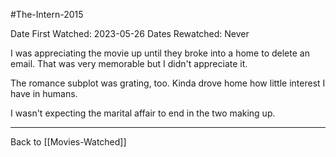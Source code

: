 #The-Intern-2015

Date First Watched:  2023-05-26
Dates Rewatched:  Never

I was appreciating the movie up until they broke into a home to delete an email.  That was very memorable but I didn't appreciate it.

The romance subplot was grating, too.  Kinda drove home how little interest I have in humans.

I wasn't expecting the marital affair to end in the two making up.

---
Back to [[Movies-Watched]]